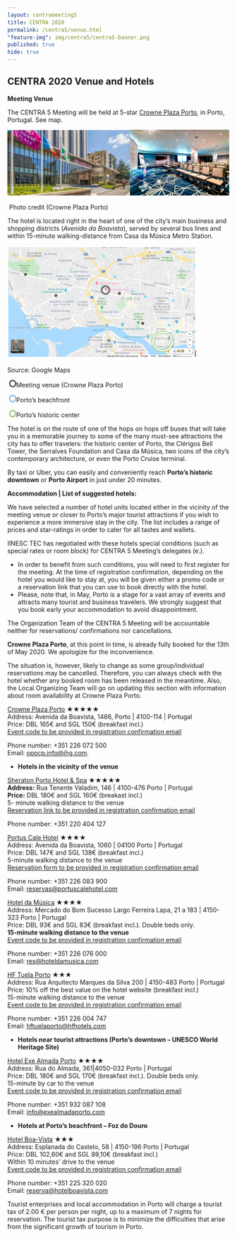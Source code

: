 ```yaml
---
layout: centrameeting5
title: CENTRA 2020
permalink: /centra5/venue.html
"feature-img": img/centra5/centra5-banner.png
published: true
hide: true
---
```


## CENTRA 2020 Venue and Hotels

**Meeting Venue**

The CENTRA 5 Meeting will be held at 5-star [Crowne Plaza Porto](https://www.crowneplaza.com/hotels/gb/en/porto/opocp/hoteldetail?fromRedirect=true&qSrt=sBR&qIta=99603195&icdv=99603195&glat=SEAR&qSlH=OPOCP&setPMCookies=true&qSHBrC=CP&qDest=Avenida%20da%20Boavista,%201466,%20Porto,%20PT&dp=true&gclid=Cj0KCQjw0IDtBRC6ARIsAIA5gWucOPW7Z8EVjFeJPhSHs0XeCu_HwkeRdnZheSz_tht79kNktzwLiqEaAqDSEALw_wcB&cid=41468&srb_u=1), in Porto, Portugal. 
See map.

![oporto01](../img/centra5/oporto01.png)

​				Photo credit (Crowne Plaza Porto)

The hotel is located right in the heart of one of the city’s main business and shopping districts (*Avenida da Boavista*), served by several bus lines and within 15-minute walking-distance from Casa da Música Metro Station. 

![oporto02](../img/centra5/oporto02.png)


Source: Google Maps

​		![round_black](../img/centra5/round_black.png)Meeting venue (Crowne Plaza Porto)

​		![round_blue](../img/centra5/round_blue.png)Porto’s beachfront

​		![round_green](../img/centra5/round_green.png)Porto’s historic center

The hotel is on the route of one of the hops on hops off buses that will take you in a memorable journey to some of the many must-see attractions the city has to offer travelers: the historic center of Porto, the Clérigos Bell Tower, the Serralves Foundation and Casa da Música, two icons of the city’s contemporary architecture, or even the Porto Cruise terminal.

By taxi or Uber, you can easily and conveniently reach **Porto’s historic downtown** or **Porto Airport** in just under 20 minutes. 

**Accommodation \| List of suggested hotels:** 

We have selected a number of hotel units located either in the vicinity of the meeting venue or closer to Porto’s major tourist attractions if you wish to experience a more immersive stay in the city. The list includes a range of prices and star-ratings in order to cater for all tastes and wallets.  

IINESC TEC has negotiated with these hotels special conditions (such as special rates or room block) for CENTRA 5 Meeting’s delegates (e.). 

- In order to benefit from such conditions, you will need to first register for the meeting. At the time of registration confirmation, depending on the hotel you would like to stay at, you will be given either a promo code or a reservation link that you can use to book directly with the hotel.
- Please, note that, in May, Porto is a stage for a vast array of events and attracts many tourist and business travelers. We strongly suggest that you book early your accommodation to avoid disappointment.

The Organization Team of the CENTRA 5 Meeting will be accountable neither for reservations/ confirmations nor cancellations.

**Crowne Plaza Porto**, at this point in time, is already fully booked for the 13th of May 2020. We apologize for the inconvenience. 

The situation is, however, likely to change as some group/individual reservations may be cancelled. Therefore, you can always check with the hotel whether any booked room has been released in the meantime. Also, the Local Organizing Team will go on updating this section with information about room availability at Crowne Plaza Porto. 

[Crowne Plaza Porto](https://www.crowneplaza.com/hotels/gb/en/porto/opocp/hoteldetail?fromRedirect=true&qSrt=sBR&qIta=99603195&icdv=99603195&glat=SEAR&qSlH=OPOCP&setPMCookies=true&qSHBrC=CP&qDest=Avenida%20da%20Boavista,%201466,%20Porto,%20PT&dp=true&gclid=EAIaIQobChMI_-_QgZGc5QIVVZ3VCh0aqg4wEAAYASAAEgJX5PD_BwE&cid=41468&srb_u=1) ★★★★★  
Address: Avenida da Boavista, 1466, Porto | 4100-114 | Portugal   
Price: DBL 165€ and SGL 150€ (breakfast incl.)  
<u>Event code to be provided in registration confirmation email</u>

Phone number: +351 226 072 500  
Email: opocp.info@ihg.com.  

- **Hotels in the vicinity of the venue**  

[Sheraton Porto Hotel & Spa](https://www.marriott.com/hotels/travel/oposi-sheraton-porto-hotel-and-spa/) ★★★★★  
**Address:** Rua Tenente Valadim, 146 | 4100-476 Porto | Portugal    
**Price:** DBL 180€ and SGL 160€ (breakast incl.)  
5- minute walking distance to the venue  
<u>Reservation link to be provided in registration confirmation email</u>  

Phone number: +351 220 404 127  

[Portus Cale Hotel](http://www.portuscalehotel.com/EN/hotel.html?id_referer=ADWORDS&gclid=EAIaIQobChMI67eNrrSb5QIVg4xRCh0JwgCMEAAYASAAEgKaYPD_BwE) ★★★★  
Address: Avenida da Boavista, 1060 | 04100 Porto | Portugal  
Price: DBL 147€ and SGL 138€ (breakfast incl.)  
5-minute walking distance to the venue   
<u>Reservation form to be provided in registration confirmation email</u>

Phone number: +351 226 083 900  
Email: reservas@portuscalehotel.com  


[Hotel da Música](https://www.hoteldamusica.com/) ★★★★  
Address: Mercado do Bom Sucesso Largo Ferreira Lapa, 21 a 183 | 4150-323 Porto |  Portugal  
Price: DBL 93€ and SGL 83€ (breakfast incl.). Double beds only.  
**15-minute walking distance to the venue**  
<u>Event code to be provided in registration confirmation email</u>

Phone number: +351 226 076 000  
Email: res@hoteldamusica.com  



[HF Tuela Porto](https://www.hfhotels.com/hotels-en/hf-tuela-porto-en/) ★★★  
Address: Rua Arquitecto Marques da Silva 200 | 4150-483 Porto | Portugal  
Price: 10% off the best value on the hotel website (breakfast incl.)  
15-minute walking distance to the venue  
<u>Event code to be provided in registration confirmation email</u>

Phone number: +351 226 004 747  
Email: hftuelaporto@hfhotels.com  

- **Hotels near tourist attractions (Porto’s downtown – UNESCO World Heritage Site)**  

[Hotel Exe Almada Porto](https://www.exehotels.co.uk/exe-almada-porto.html?td=b10ga02&id_referer=ADWORDS&gclid=EAIaIQobChMIw7H0mrab5QIVgoxRCh38dA2FEAAYASAAEgI93PD_BwE) ★★★★  
Address: Rua do Almada, 361|4050-032 Porto | Portugal   
Price: DBL 180€ and SGL 170€ (breakfast incl.). Double beds only.   
15-minute by car to the venue  
<u>Event code to be provided in registration confirmation email</u>

Phone number: +351 932 087 108  
Email: info@exealmadaporto.com  

- **Hotels at Porto’s beachfront – Foz do Douro**    

[Hotel Boa-Vista](http://www.hotelboavista.com/en/) ★★★  
Address: Esplanada do Castelo, 58 | 4150-196 Porto | Portugal  
Price: DBL 102,60€ and SGL 89,10€ (breakfast incl.)  
Within 10 minutes’ drive to the venue  
<u>Event code to be provided in registration confirmation email </u>

Phone number: +351 225 320 020  
Email: reserva@hotelboavista.com    

Tourist enterprises and local accommodation in Porto will charge a tourist tax of 2.00 € per person per night, up to a maximum of 7 nights for reservation. The tourist tax purpose is to minimize the difficulties that arise from the significant growth of tourism in Porto.  
